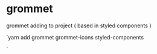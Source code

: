 # grommet

grommet adding to project  ( based in styled components )

`yarn add grommet grommet-icons styled-components


`
